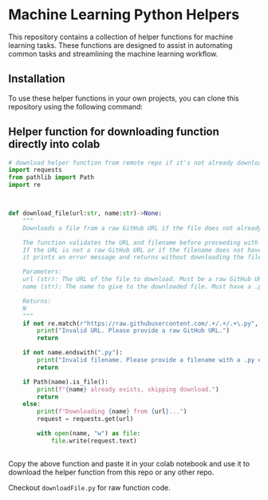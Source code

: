 # Machine Learning Python Helpers

This repository contains a collection of helper functions for machine learning tasks. These functions are designed to assist in automating common tasks and streamlining the machine learning workflow.


## Installation

To use these helper functions in your own projects, you can clone this repository using the following command:

## Helper function for downloading function directly into colab
```py
# download helper function from remote repo if it's not already downloaded
import requests
from pathlib import Path
import re



def download_file(url:str, name:str)->None:
    """
    Downloads a file from a raw GitHub URL if the file does not already exist.

    The function validates the URL and filename before proceeding with the download. 
    If the URL is not a raw GitHub URL or if the filename does not have a .py extension, 
    it prints an error message and returns without downloading the file.

    Parameters:
    url (str): The URL of the file to download. Must be a raw GitHub URL.
    name (str): The name to give to the downloaded file. Must have a .py extension.

    Returns:
    N
    """
    if not re.match(r"https://raw.githubusercontent.com/.+/.+/.+\.py", url):
        print("Invalid URL. Please provide a raw GitHub URL.")
        return

    if not name.endswith(".py"):
        print("Invalid filename. Please provide a filename with a .py extension.")
        return

    if Path(name).is_file():
        print(f"{name} already exists, skipping download.")
        return
    else:
        print(f"Downloading {name} from {url}...")
        request = requests.get(url)

        with open(name, "w") as file:
            file.write(request.text)
            
```

Copy the above function and paste it in your colab notebook and use it to download the helper function from this repo or any other repo.

Checkout `downloadFile.py` for raw function code.
